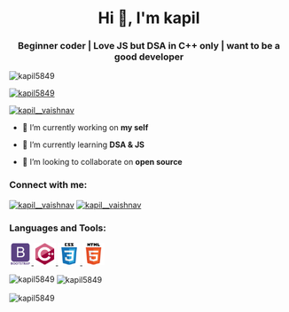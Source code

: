 <h1 align="center">Hi 👋, I'm kapil</h1>
<h3 align="center">Beginner coder | Love JS but DSA in C++ only | want to be a good developer</h3>

<p align="left"> <img src="https://komarev.com/ghpvc/?username=kapil5849&label=Profile%20views&color=0e75b6&style=flat" alt="kapil5849" /> </p>

<p align="left"> <a href="https://github.com/ryo-ma/github-profile-trophy"><img src="https://github-profile-trophy.vercel.app/?username=kapil5849" alt="kapil5849" /></a> </p>

<p align="left"> <a href="https://twitter.com/kapil__vaishnav" target="blank"><img src="https://img.shields.io/twitter/follow/kapil__vaishnav?logo=twitter&style=for-the-badge" alt="kapil__vaishnav" /></a> </p>

- 🔭 I’m currently working on **my self**

- 🌱 I’m currently learning **DSA & JS**

- 👯 I’m looking to collaborate on **open source**

<h3 align="left">Connect with me:</h3>
<p align="left">
<a href="https://twitter.com/kapil__vaishnav" target="blank"><img align="center" src="https://raw.githubusercontent.com/rahuldkjain/github-profile-readme-generator/master/src/images/icons/Social/twitter.svg" alt="kapil__vaishnav" height="30" width="40" /></a>
<a href="https://www.leetcode.com/kapil__vaishnav" target="blank"><img align="center" src="https://raw.githubusercontent.com/rahuldkjain/github-profile-readme-generator/master/src/images/icons/Social/leet-code.svg" alt="kapil__vaishnav" height="30" width="40" /></a>
</p>

<h3 align="left">Languages and Tools:</h3>
<p align="left"> <a href="https://getbootstrap.com" target="_blank"> <img src="https://raw.githubusercontent.com/devicons/devicon/master/icons/bootstrap/bootstrap-plain-wordmark.svg" alt="bootstrap" width="40" height="40"/> </a> <a href="https://www.w3schools.com/cpp/" target="_blank"> <img src="https://raw.githubusercontent.com/devicons/devicon/master/icons/cplusplus/cplusplus-original.svg" alt="cplusplus" width="40" height="40"/> </a> <a href="https://www.w3schools.com/css/" target="_blank"> <img src="https://raw.githubusercontent.com/devicons/devicon/master/icons/css3/css3-original-wordmark.svg" alt="css3" width="40" height="40"/> </a> <a href="https://www.w3.org/html/" target="_blank"> <img src="https://raw.githubusercontent.com/devicons/devicon/master/icons/html5/html5-original-wordmark.svg" alt="html5" width="40" height="40"/> </a> </p>

<p><img align="left" src="https://github-readme-stats.vercel.app/api/top-langs?username=kapil5849&show_icons=true&locale=en&layout=compact" alt="kapil5849" /></p>

<p>&nbsp;<img align="center" src="https://github-readme-stats.vercel.app/api?username=kapil5849&show_icons=true&locale=en" alt="kapil5849" /></p>

<p><img align="center" src="https://github-readme-streak-stats.herokuapp.com/?user=kapil5849&" alt="kapil5849" /></p>
